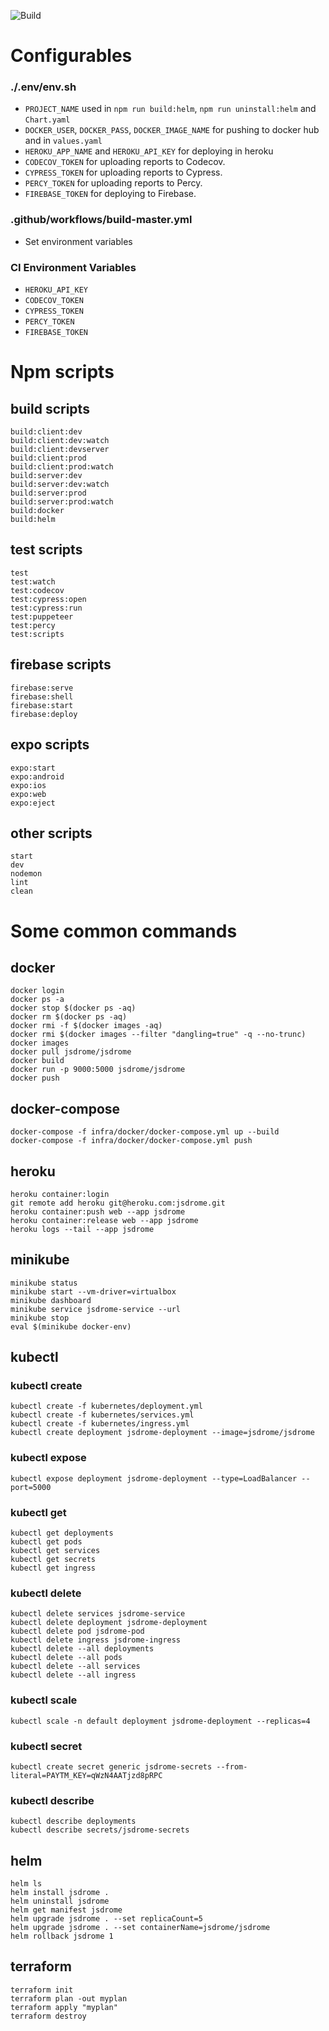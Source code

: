 ![Build](https://github.com/jsDrome/jsDrome/workflows/Build/badge.svg?branch=master)

# Configurables

### ./.env/env.sh

  - `PROJECT_NAME` used in `npm run build:helm`, `npm run uninstall:helm` and `Chart.yaml`
  - `DOCKER_USER`, `DOCKER_PASS`, `DOCKER_IMAGE_NAME` for pushing to docker hub and in `values.yaml`
  - `HEROKU_APP_NAME` and `HEROKU_API_KEY` for deploying in heroku
  - `CODECOV_TOKEN` for uploading reports to Codecov.
  - `CYPRESS_TOKEN` for uploading reports to Cypress.
  - `PERCY_TOKEN` for uploading reports to Percy.
  - `FIREBASE_TOKEN` for deploying to Firebase.

### .github/workflows/build-master.yml

  - Set environment variables

### CI Environment Variables

  - `HEROKU_API_KEY`
  - `CODECOV_TOKEN`
  - `CYPRESS_TOKEN`
  - `PERCY_TOKEN`
  - `FIREBASE_TOKEN`

# Npm scripts

## build scripts

```shell
build:client:dev
build:client:dev:watch
build:client:devserver
build:client:prod
build:client:prod:watch
build:server:dev
build:server:dev:watch
build:server:prod
build:server:prod:watch
build:docker
build:helm
```

## test scripts

```shell
test
test:watch
test:codecov
test:cypress:open
test:cypress:run
test:puppeteer
test:percy
test:scripts
```

## firebase scripts

```shell
firebase:serve
firebase:shell
firebase:start
firebase:deploy
```

## expo scripts

```shell
expo:start
expo:android
expo:ios
expo:web
expo:eject
```

## other scripts

```shell
start
dev
nodemon
lint
clean
```

# Some common commands

## docker

```shell
docker login
docker ps -a
docker stop $(docker ps -aq)
docker rm $(docker ps -aq)
docker rmi -f $(docker images -aq)
docker rmi $(docker images --filter "dangling=true" -q --no-trunc)
docker images
docker pull jsdrome/jsdrome
docker build
docker run -p 9000:5000 jsdrome/jsdrome
docker push
```

## docker-compose

```shell
docker-compose -f infra/docker/docker-compose.yml up --build
docker-compose -f infra/docker/docker-compose.yml push
```

## heroku

```shell
heroku container:login
git remote add heroku git@heroku.com:jsdrome.git
heroku container:push web --app jsdrome
heroku container:release web --app jsdrome
heroku logs --tail --app jsdrome
```

## minikube

```shell
minikube status
minikube start --vm-driver=virtualbox
minikube dashboard
minikube service jsdrome-service --url
minikube stop
eval $(minikube docker-env)
```

## kubectl

### kubectl create

```shell
kubectl create -f kubernetes/deployment.yml
kubectl create -f kubernetes/services.yml
kubectl create -f kubernetes/ingress.yml
kubectl create deployment jsdrome-deployment --image=jsdrome/jsdrome
```

### kubectl expose

```shell
kubectl expose deployment jsdrome-deployment --type=LoadBalancer --port=5000
```

### kubectl get

```shell
kubectl get deployments
kubectl get pods
kubectl get services
kubectl get secrets
kubectl get ingress
```

### kubectl delete

```shell
kubectl delete services jsdrome-service
kubectl delete deployment jsdrome-deployment
kubectl delete pod jsdrome-pod
kubectl delete ingress jsdrome-ingress
kubectl delete --all deployments
kubectl delete --all pods
kubectl delete --all services
kubectl delete --all ingress
```

### kubectl scale

```shell
kubectl scale -n default deployment jsdrome-deployment --replicas=4
```

### kubectl secret

```shell
kubectl create secret generic jsdrome-secrets --from-literal=PAYTM_KEY=qWzN4AATjzd8pRPC
```

### kubectl describe

```shell
kubectl describe deployments
kubectl describe secrets/jsdrome-secrets
```

## helm

```shell
helm ls
helm install jsdrome .
helm uninstall jsdrome
helm get manifest jsdrome
helm upgrade jsdrome . --set replicaCount=5
helm upgrade jsdrome . --set containerName=jsdrome/jsdrome
helm rollback jsdrome 1
```

## terraform

```shell
terraform init
terraform plan -out myplan
terraform apply "myplan"
terraform destroy
 ```
